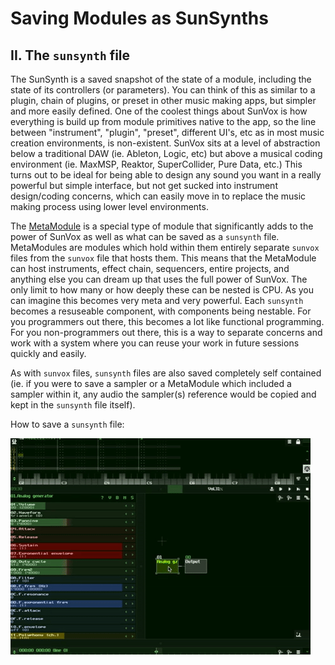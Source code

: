 # Saving Modules as SunSynths

## II. The `sunsynth` file

The SunSynth is a saved snapshot of the state of a module, including the state of its controllers (or parameters). You can think of this as similar to a plugin, chain of plugins, or preset in other music making apps, but simpler and more easily defined. One of the coolest things about SunVox is how everything is build up from module primitives native to the app, so the line between "instrument", "plugin", "preset", different UI's, etc as in most music creation environments, is non-existent. SunVox sits at a level of abstraction below a traditional DAW (ie. Ableton, Logic, etc) but above a musical coding environment (ie. MaxMSP, Reaktor, SuperCollider, Pure Data, etc.) This turns out to be ideal for being able to design any sound you want in a really powerful but simple interface, but not get sucked into instrument design/coding concerns, which can easily move in to replace the music making process using lower level environments.

The [MetaModule](https://github.com/way-of-the-sunvox/Way-of-the-SunVox/tree/master/II--Reference/3--Misc-Modules/MetaModule) is a special type of module that significantly adds to the power of SunVox as well as what can be saved as a `sunsynth` file. MetaModules are modules which hold within them entirely separate `sunvox` files from the `sunvox` file that hosts them. This means that the MetaModule can host instruments, effect chain, sequencers, entire projects, and anything else you can dream up that uses the full power of SunVox. The only limit to how many or how deeply these can be nested is CPU. As you can imagine this becomes very meta and very powerful. Each `sunsynth` becomes a resuseable component, with components being nestable. For you programmers out there, this becomes a lot like functional programming. For you non-programmers out there, this is a way to separate concerns and work with a system where you can reuse your work in future sessions quickly and easily.

As with `sunvox` files, `sunsynth` files are also saved completely self contained (ie. if you were to save a sampler or a MetaModule which included a sampler within it, any audio the sampler(s) reference would be copied and kept in the `sunsynth` file itself).

How to save a `sunsynth` file:

![](2b.gif)
